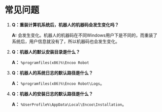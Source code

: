 # 常见问题

1. **Q：重装计算机系统后，机器人的机器码会发生变化吗？**

    **A:** 会发生变化。机器人的机器码在不同Windows用户下是不同的，而重装了系统后，用户信息就没有了，所以机器码也会发生变化。

2. **Q：机器人的默认安装目录是什么？**

   **A：** `%programfiles(x86)%\Encoo Robot`

3. **Q：机器人的系统日志的默认路径是什么？**

   **A：** `%programfiles(x86)%\Encoo Robot\Logs`。

4. **Q：机器人的安装日志的默认路径是什么？**

   **A：** `%UserProfile%\AppData\Local\Encoo\Installation`。
